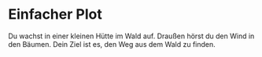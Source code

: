 # Einfacher Plot

Du wachst in einer kleinen Hütte im Wald auf. Draußen hörst du den Wind in den Bäumen. Dein Ziel ist es, den Weg aus dem Wald zu finden.
